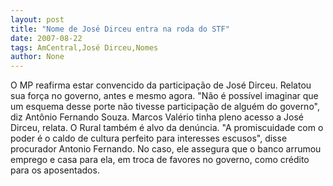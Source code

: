 ```yaml
---
layout: post
title: "Nome de José Dirceu entra na roda do STF"
date: 2007-08-22
tags: AmCentral,José Dirceu,Nomes
author: None
---
```

O MP reafirma estar convencido da participa&ccedil;&atilde;o de Jos&eacute; Dirceu. Relatou sua for&ccedil;a no governo, antes e mesmo agora. &quot;N&atilde;o &eacute; poss&iacute;vel imaginar que um esquema desse porte n&atilde;o tivesse participa&ccedil;&atilde;o de algu&eacute;m do governo&quot;, diz Ant&ocirc;nio Fernando Souza. 
Marcos Val&eacute;rio tinha pleno acesso a Jos&eacute; Dirceu, relata.
O Rural tamb&eacute;m &eacute; alvo da den&uacute;ncia. &quot;A promiscuidade com o poder &eacute; o caldo de cultura perfeito para interesses escusos&quot;, disse procurador Antonio Fernando. No caso, ele assegura que o banco arrumou emprego e casa para ela, em troca de favores no governo, como cr&eacute;dito para os aposentados. 